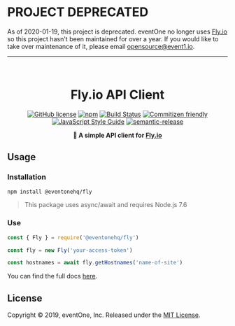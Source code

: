 # PROJECT DEPRECATED

As of 2020-01-19, this project is deprecated. eventOne no longer uses [Fly.io](https://fly.io) so this project hasn't been maintained for over a year. If you would like to take over maintenance of it, please email opensource@event1.io. 

<hr>
<br>
<h1 align="center">Fly.io API Client</h1>

<p align="center">
<a href="https://github.com/eventOneHQ/fly-api/blob/master/LICENSE"><img src="https://img.shields.io/github/license/eventOneHQ/fly-api.svg" alt="GitHub license"></a>
<a href="https://www.npmjs.com/package/@eventonehq/fly"><img src="https://img.shields.io/npm/v/@eventonehq/fly.svg" alt="npm"></a>
<a href="https://travis-ci.com/eventOneHQ/fly-api"><img src="https://travis-ci.com/eventOneHQ/fly-api.svg?branch=develop" alt="Build Status"></a>
<a href="http://commitizen.github.io/cz-cli/"><img src="https://img.shields.io/badge/commitizen-friendly-brightgreen.svg" alt="Commitizen friendly"></a>
<a href="https://standardjs.com"><img src="https://img.shields.io/badge/code_style-standard-brightgreen.svg" alt="JavaScript Style Guide"></a>
<a href="https://github.com/semantic-release/semantic-release"><img src="https://img.shields.io/badge/%20%20%F0%9F%93%A6%F0%9F%9A%80-semantic--release-e10079.svg" alt="semantic-release"></a>

</p>
<p align="center"><b>🎈 A simple API client for <a href="https://fly.io/docs/api/">Fly.io</a></b></p>

## Usage

### Installation

```bash
npm install @eventonehq/fly
```

> This package uses async/await and requires Node.js 7.6

### Use

```javascript
const { Fly } = require('@eventonehq/fly')

const fly = new Fly('your-access-token')

const hostnames = await fly.getHostnames('name-of-site')
```

You can find the full docs [here](https://oss.eventone.page/fly-api/).

## License

Copyright © 2019, eventOne, Inc. Released under the [MIT License](https://github.com/eventOneHQ/fly-api/blob/develop/LICENSE).
